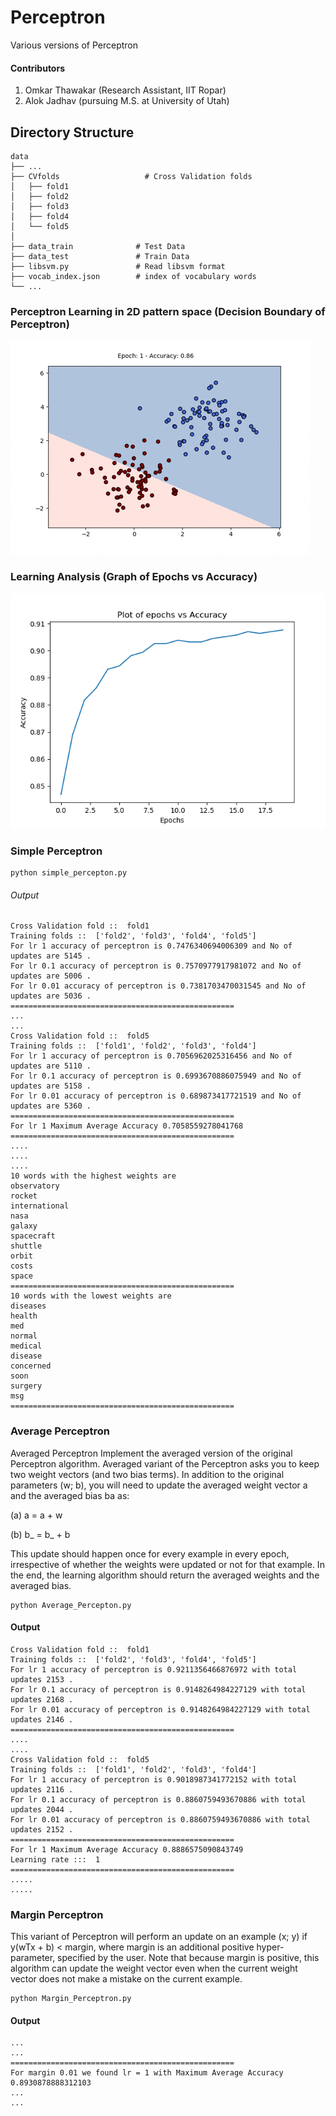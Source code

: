 # Perceptron
Various versions of Perceptron 

#### Contributors
1. Omkar Thawakar (Research Assistant, IIT Ropar)
2. Alok Jadhav (pursuing M.S. at University of Utah)

## Directory Structure

    data
    ├── ...
    ├── CVfolds                   # Cross Validation folds
    │   ├── fold1          
    │   ├── fold2
    │   ├── fold3
    │   ├── fold4
    │   └── fold5 
    │
    ├── data_train              # Test Data
    ├── data_test               # Train Data
    ├── libsvm.py               # Read libsvm format
    ├── vocab_index.json        # index of vocabulary words
    └── ...
    
### Perceptron Learning in 2D pattern space (Decision Boundary of Perceptron)
![](data/perceptron_learning.gif)

### Learning Analysis (Graph of Epochs vs Accuracy)
![](data/Plot.png)

### Simple Perceptron
```
python simple_percepton.py
```
###### Output
```
Cross Validation fold ::  fold1
Training folds ::  ['fold2', 'fold3', 'fold4', 'fold5']
For lr 1 accuracy of perceptron is 0.7476340694006309 and No of updates are 5145 .
For lr 0.1 accuracy of perceptron is 0.7570977917981072 and No of updates are 5006 .
For lr 0.01 accuracy of perceptron is 0.7381703470031545 and No of updates are 5036 .
==================================================
...
...
Cross Validation fold ::  fold5
Training folds ::  ['fold1', 'fold2', 'fold3', 'fold4']
For lr 1 accuracy of perceptron is 0.7056962025316456 and No of updates are 5110 .
For lr 0.1 accuracy of perceptron is 0.6993670886075949 and No of updates are 5158 .
For lr 0.01 accuracy of perceptron is 0.689873417721519 and No of updates are 5360 .
==================================================
For lr 1 Maximum Average Accuracy 0.7058559278041768
==================================================
....
....
....
10 words with the highest weights are
observatory
rocket
international
nasa
galaxy
spacecraft
shuttle
orbit
costs
space
==================================================
10 words with the lowest weights are
diseases
health
med
normal
medical
disease
concerned
soon
surgery
msg
==================================================
```

### Average Perceptron

Averaged Perceptron Implement the averaged version of the original Perceptron
algorithm. Averaged variant of the Perceptron asks you to keep two weight vectors (and two bias terms). In addition to
the original parameters (w; b), you will need to update the averaged weight vector a
and the averaged bias ba as:

(a) a = a + w

(b) b_ = b_ + b

This update should happen once for every example in every epoch, irrespective of
whether the weights were updated or not for that example. In the end, the learning
algorithm should return the averaged weights and the averaged bias.


```
python Average_Percepton.py
```

#### Output
```
Cross Validation fold ::  fold1
Training folds ::  ['fold2', 'fold3', 'fold4', 'fold5']
For lr 1 accuracy of perceptron is 0.9211356466876972 with total updates 2153 .
For lr 0.1 accuracy of perceptron is 0.9148264984227129 with total updates 2168 .
For lr 0.01 accuracy of perceptron is 0.9148264984227129 with total updates 2146 .
==================================================
....
....
Cross Validation fold ::  fold5
Training folds ::  ['fold1', 'fold2', 'fold3', 'fold4']
For lr 1 accuracy of perceptron is 0.9018987341772152 with total updates 2116 .
For lr 0.1 accuracy of perceptron is 0.8860759493670886 with total updates 2044 .
For lr 0.01 accuracy of perceptron is 0.8860759493670886 with total updates 2152 .
==================================================
For lr 1 Maximum Average Accuracy 0.8886575090843749
Learning rate :::  1
==================================================
.....
.....
```

### Margin Perceptron

This variant of Perceptron will perform an update on an example (x; y) if y(wTx + b) < margin, where margin is an additional positive
hyper-parameter, specified by the user. Note that because margin is positive, this algorithm
can update the weight vector even when the current weight vector does not make a
mistake on the current example. 

```
python Margin_Perceptron.py
```

#### Output

```
...
...
==================================================
For margin 0.01 we found lr = 1 with Maximum Average Accuracy 0.8930878888312103
...
...
```

